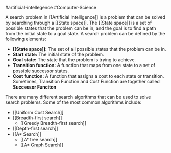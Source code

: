 #artificial-intellegence #Computer-Science 

A search problem in [[Artificial Intelligence]] is a problem that can be solved by searching through a [[State space]]. The [[State space]] is a set of possible states that the problem can be in, and the goal is to find a path from the initial state to a goal state.
A search problem can be defined by the following elements:

- **[[State space]]:** The set of all possible states that the problem can be in.
- **Start state:** The initial state of the problem.
- **Goal state:** The state that the problem is trying to achieve.
- **Transition function:** A function that maps from one state to a set of possible successor states.
- **Cost function:** A function that assigns a cost to each state or transition.
Sometimes, Transition Function and Cost Function are together called **Successor Funciton**

There are many different search algorithms that can be used to solve search problems. Some of the most common algorithms include:
- [[Uniform Cost Search]]
- [[Breadth-first search]]
	- [[Greedy Breadth-first search]]
- [[Depth-first search]]
- [[A* Search]]
	- [[A* tree search]]
	- [[A* Graph Search]]
